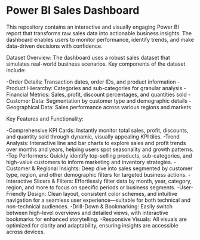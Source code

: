 # Power BI Sales Dashboard  

This repository contains an interactive and visually engaging Power BI report that transforms raw sales data into actionable business insights. The dashboard enables users to monitor performance, identify trends, and make data-driven decisions with confidence. 
 
Dataset Overview:
The dashboard uses a robust sales dataset that simulates real-world business scenarios. Key components of the dataset include:

-Order Details: Transaction dates, order IDs, and product information
-Product Hierarchy: Categories and sub-categories for granular analysis
-Financial Metrics: Sales, profit, discount percentages, and quantities sold
-Customer Data: Segmentation by customer type and demographic details
-Geographical Data: Sales performance across various regions and markets

Key Features and Functionality:

-Comprehensive KPI Cards: Instantly monitor total sales, profit, discounts, and quantity sold through dynamic, visually appealing KPI tiles.
-Trend Analysis: Interactive line and bar charts to explore sales and profit trends over months and years, helping users spot seasonality and growth patterns.
-Top Performers: Quickly identify top-selling products, sub-categories, and high-value customers to inform marketing and inventory strategies.
-Customer & Regional Insights: Deep dive into sales segmented by customer type, region, and other demographic filters for targeted business actions.
-Interactive Slicers & Filters: Effortlessly filter data by month, year, category, region, and more to focus on specific periods or business segments.
-User-Friendly Design: Clean layout, consistent color schemes, and intuitive navigation for a seamless user experience—suitable for both technical and non-technical audiences.
-Drill-Down & Bookmarking: Easily switch between high-level overviews and detailed views, with interactive bookmarks for enhanced storytelling.
-Responsive Visuals: All visuals are optimized for clarity and adaptability, ensuring insights are accessible across devices.

